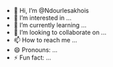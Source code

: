 - 👋 Hi, I’m @Ndourlesakhois
- 👀 I’m interested in ...
- 🌱 I’m currently learning ...
- 💞️ I’m looking to collaborate on ...
- 📫 How to reach me ...
- 😄 Pronouns: ...
- ⚡ Fun fact: ...

<!---
Ndourlesakhois/Ndourlesakhois is a ✨ special ✨ repository because its `README.md` (this file) appears on your GitHub profile.
You can click the Preview link to take a look at your changes.
--->
